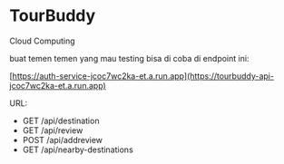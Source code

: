# TourBuddy

Cloud Computing

buat temen temen yang mau testing bisa di coba di endpoint ini:

[https://auth-service-jcoc7wc2ka-et.a.run.app](https://tourbuddy-api-jcoc7wc2ka-et.a.run.app)

URL:

- GET /api/destination
- GET /api/review
- POST /api/addreview
- GET /api/nearby-destinations
